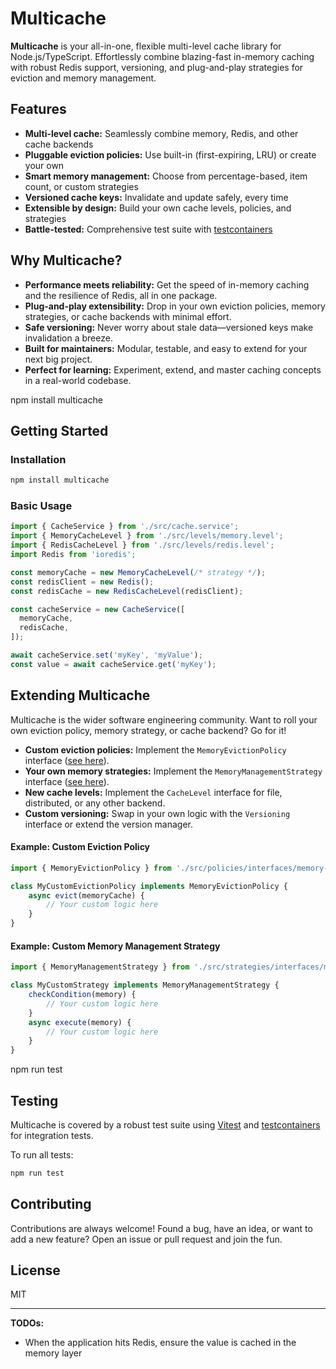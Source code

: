 

# Multicache

**Multicache** is your all-in-one, flexible multi-level cache library for Node.js/TypeScript. Effortlessly combine blazing-fast in-memory caching with robust Redis support, versioning, and plug-and-play strategies for eviction and memory management.

## Features

- **Multi-level cache:** Seamlessly combine memory, Redis, and other cache backends
- **Pluggable eviction policies:** Use built-in (first-expiring, LRU) or create your own
- **Smart memory management:** Choose from percentage-based, item count, or custom strategies
- **Versioned cache keys:** Invalidate and update safely, every time
- **Extensible by design:** Build your own cache levels, policies, and strategies
- **Battle-tested:** Comprehensive test suite with [testcontainers](https://www.testcontainers.org/)


## Why Multicache?

- **Performance meets reliability:** Get the speed of in-memory caching and the resilience of Redis, all in one package.
- **Plug-and-play extensibility:** Drop in your own eviction policies, memory strategies, or cache backends with minimal effort.
- **Safe versioning:** Never worry about stale data—versioned keys make invalidation a breeze.
- **Built for maintainers:** Modular, testable, and easy to extend for your next big project.
- **Perfect for learning:** Experiment, extend, and master caching concepts in a real-world codebase.


npm install multicache

## Getting Started

### Installation

```bash
npm install multicache
```

### Basic Usage

```typescript
import { CacheService } from './src/cache.service';
import { MemoryCacheLevel } from './src/levels/memory.level';
import { RedisCacheLevel } from './src/levels/redis.level';
import Redis from 'ioredis';

const memoryCache = new MemoryCacheLevel(/* strategy */);
const redisClient = new Redis();
const redisCache = new RedisCacheLevel(redisClient);

const cacheService = new CacheService([
  memoryCache,
  redisCache,
]);

await cacheService.set('myKey', 'myValue');
const value = await cacheService.get('myKey');
```


## Extending Multicache

Multicache is the wider software engineering community. Want to roll your own eviction policy, memory strategy, or cache backend? Go for it!

- **Custom eviction policies:** Implement the `MemoryEvictionPolicy` interface ([see here](src/policies/interfaces/memory-eviction.policy.ts)).
- **Your own memory strategies:** Implement the `MemoryManagementStrategy` interface ([see here](src/strategies/interfaces/memory-management-strategy.ts)).
- **New cache levels:** Implement the `CacheLevel` interface for file, distributed, or any other backend.
- **Custom versioning:** Swap in your own logic with the `Versioning` interface or extend the version manager.

#### Example: Custom Eviction Policy

```typescript
import { MemoryEvictionPolicy } from './src/policies/interfaces/memory-eviction.policy';

class MyCustomEvictionPolicy implements MemoryEvictionPolicy {
	async evict(memoryCache) {
		// Your custom logic here
	}
}
```

#### Example: Custom Memory Management Strategy

```typescript
import { MemoryManagementStrategy } from './src/strategies/interfaces/memory-management-strategy';

class MyCustomStrategy implements MemoryManagementStrategy {
	checkCondition(memory) {
		// Your custom logic here
	}
	async execute(memory) {
		// Your custom logic here
	}
}
```

npm run test

## Testing

Multicache is covered by a robust test suite using [Vitest](https://vitest.dev/) and [testcontainers](https://www.testcontainers.org/) for integration tests.

To run all tests:

```bash
npm run test
```


## Contributing

Contributions are always welcome! Found a bug, have an idea, or want to add a new feature? Open an issue or pull request and join the fun.


## License

MIT

---

**TODOs:**
- When the application hits Redis, ensure the value is cached in the memory layer
